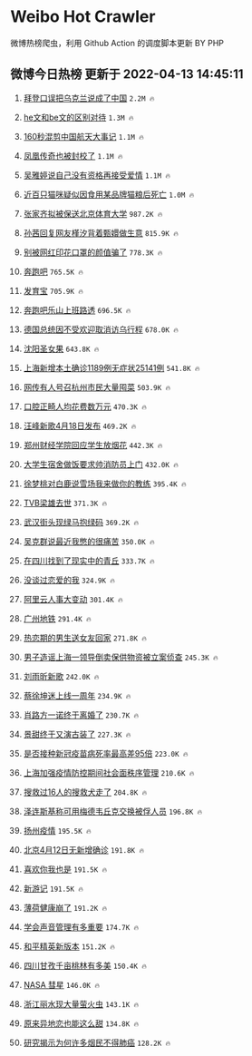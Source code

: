 # Weibo Hot Crawler 



微博热榜爬虫，利用 Github Action 的调度脚本更新 BY PHP 


## 微博今日热榜 更新于 2022-04-13 14:45:11 
1. [拜登口误把乌克兰说成了中国](https://s.weibo.com/weibo?q=%23%E6%8B%9C%E7%99%BB%E5%8F%A3%E8%AF%AF%E6%8A%8A%E4%B9%8C%E5%85%8B%E5%85%B0%E8%AF%B4%E6%88%90%E4%BA%86%E4%B8%AD%E5%9B%BD%23&Refer=top) `2.2M 🔥` 

1. [he文和be文的区别对待](https://s.weibo.com/weibo?q=%23he%E6%96%87%E5%92%8Cbe%E6%96%87%E7%9A%84%E5%8C%BA%E5%88%AB%E5%AF%B9%E5%BE%85%23&Refer=top) `1.3M 🔥` 

1. [160秒混剪中国航天大事记](https://s.weibo.com/weibo?q=%23160%E7%A7%92%E6%B7%B7%E5%89%AA%E4%B8%AD%E5%9B%BD%E8%88%AA%E5%A4%A9%E5%A4%A7%E4%BA%8B%E8%AE%B0%23&Refer=top) `1.1M 🔥` 

1. [凤凰传奇也被封校了](https://s.weibo.com/weibo?q=%23%E5%87%A4%E5%87%B0%E4%BC%A0%E5%A5%87%E4%B9%9F%E8%A2%AB%E5%B0%81%E6%A0%A1%E4%BA%86%23&Refer=top) `1.1M 🔥` 

1. [吴雅婷说自己没有资格再接受爱情](https://s.weibo.com/weibo?q=%23%E5%90%B4%E9%9B%85%E5%A9%B7%E8%AF%B4%E8%87%AA%E5%B7%B1%E6%B2%A1%E6%9C%89%E8%B5%84%E6%A0%BC%E5%86%8D%E6%8E%A5%E5%8F%97%E7%88%B1%E6%83%85%23&Refer=top) `1.1M 🔥` 

1. [近百只猫咪疑似因食用某品牌猫粮后死亡](https://s.weibo.com/weibo?q=%23%E8%BF%91%E7%99%BE%E5%8F%AA%E7%8C%AB%E5%92%AA%E7%96%91%E4%BC%BC%E5%9B%A0%E9%A3%9F%E7%94%A8%E6%9F%90%E5%93%81%E7%89%8C%E7%8C%AB%E7%B2%AE%E5%90%8E%E6%AD%BB%E4%BA%A1%23&Refer=top) `1.0M 🔥` 

1. [张家齐拟被保送北京体育大学](https://s.weibo.com/weibo?q=%23%E5%BC%A0%E5%AE%B6%E9%BD%90%E6%8B%9F%E8%A2%AB%E4%BF%9D%E9%80%81%E5%8C%97%E4%BA%AC%E4%BD%93%E8%82%B2%E5%A4%A7%E5%AD%A6%23&Refer=top) `987.2K 🔥` 

1. [孙茜回复网友槿汐背着甄嬛做生意](https://s.weibo.com/weibo?q=%23%E5%AD%99%E8%8C%9C%E5%9B%9E%E5%A4%8D%E7%BD%91%E5%8F%8B%E6%A7%BF%E6%B1%90%E8%83%8C%E7%9D%80%E7%94%84%E5%AC%9B%E5%81%9A%E7%94%9F%E6%84%8F%23&Refer=top) `815.9K 🔥` 

1. [别被网红印花口罩的颜值骗了](https://s.weibo.com/weibo?q=%23%E5%88%AB%E8%A2%AB%E7%BD%91%E7%BA%A2%E5%8D%B0%E8%8A%B1%E5%8F%A3%E7%BD%A9%E7%9A%84%E9%A2%9C%E5%80%BC%E9%AA%97%E4%BA%86%23&Refer=top) `778.3K 🔥` 

1. [奔跑吧](https://s.weibo.com/weibo?q=%E5%A5%94%E8%B7%91%E5%90%A7&Refer=top) `765.5K 🔥` 

1. [发育宝](https://s.weibo.com/weibo?q=%E5%8F%91%E8%82%B2%E5%AE%9D&Refer=top) `705.9K 🔥` 

1. [奔跑吧乐山上班路透](https://s.weibo.com/weibo?q=%23%E5%A5%94%E8%B7%91%E5%90%A7%E4%B9%90%E5%B1%B1%E4%B8%8A%E7%8F%AD%E8%B7%AF%E9%80%8F%23&Refer=top) `696.5K 🔥` 

1. [德国总统因不受欢迎取消访乌行程](https://s.weibo.com/weibo?q=%23%E5%BE%B7%E5%9B%BD%E6%80%BB%E7%BB%9F%E5%9B%A0%E4%B8%8D%E5%8F%97%E6%AC%A2%E8%BF%8E%E5%8F%96%E6%B6%88%E8%AE%BF%E4%B9%8C%E8%A1%8C%E7%A8%8B%23&Refer=top) `678.0K 🔥` 

1. [沈阳圣女果](https://s.weibo.com/weibo?q=%23%E6%B2%88%E9%98%B3%E5%9C%A3%E5%A5%B3%E6%9E%9C%23&Refer=top) `643.8K 🔥` 

1. [上海新增本土确诊1189例无症状25141例](https://s.weibo.com/weibo?q=%23%E4%B8%8A%E6%B5%B7%E6%96%B0%E5%A2%9E%E6%9C%AC%E5%9C%9F%E7%A1%AE%E8%AF%8A1189%E4%BE%8B%E6%97%A0%E7%97%87%E7%8A%B625141%E4%BE%8B%23&Refer=top) `541.8K 🔥` 

1. [网传有人号召杭州市民大量囤菜](https://s.weibo.com/weibo?q=%23%E7%BD%91%E4%BC%A0%E6%9C%89%E4%BA%BA%E5%8F%B7%E5%8F%AC%E6%9D%AD%E5%B7%9E%E5%B8%82%E6%B0%91%E5%A4%A7%E9%87%8F%E5%9B%A4%E8%8F%9C%23&Refer=top) `503.9K 🔥` 

1. [口腔正畸人均花费数万元](https://s.weibo.com/weibo?q=%23%E5%8F%A3%E8%85%94%E6%AD%A3%E7%95%B8%E4%BA%BA%E5%9D%87%E8%8A%B1%E8%B4%B9%E6%95%B0%E4%B8%87%E5%85%83%23&Refer=top) `470.3K 🔥` 

1. [汪峰新歌4月18日发布](https://s.weibo.com/weibo?q=%23%E6%B1%AA%E5%B3%B0%E6%96%B0%E6%AD%8C4%E6%9C%8818%E6%97%A5%E5%8F%91%E5%B8%83%23&Refer=top) `469.2K 🔥` 

1. [郑州财经学院回应学生放烟花](https://s.weibo.com/weibo?q=%23%E9%83%91%E5%B7%9E%E8%B4%A2%E7%BB%8F%E5%AD%A6%E9%99%A2%E5%9B%9E%E5%BA%94%E5%AD%A6%E7%94%9F%E6%94%BE%E7%83%9F%E8%8A%B1%23&Refer=top) `442.3K 🔥` 

1. [大学生宿舍做饭要求帅消防员上门](https://s.weibo.com/weibo?q=%23%E5%A4%A7%E5%AD%A6%E7%94%9F%E5%AE%BF%E8%88%8D%E5%81%9A%E9%A5%AD%E8%A6%81%E6%B1%82%E5%B8%85%E6%B6%88%E9%98%B2%E5%91%98%E4%B8%8A%E9%97%A8%23&Refer=top) `432.0K 🔥` 

1. [徐梦桃对白鹿说雪场我来做你的教练](https://s.weibo.com/weibo?q=%23%E5%BE%90%E6%A2%A6%E6%A1%83%E5%AF%B9%E7%99%BD%E9%B9%BF%E8%AF%B4%E9%9B%AA%E5%9C%BA%E6%88%91%E6%9D%A5%E5%81%9A%E4%BD%A0%E7%9A%84%E6%95%99%E7%BB%83%23&Refer=top) `395.4K 🔥` 

1. [TVB梁雄去世](https://s.weibo.com/weibo?q=%23TVB%E6%A2%81%E9%9B%84%E5%8E%BB%E4%B8%96%23&Refer=top) `371.3K 🔥` 

1. [武汉街头现绿马抱绿码](https://s.weibo.com/weibo?q=%23%E6%AD%A6%E6%B1%89%E8%A1%97%E5%A4%B4%E7%8E%B0%E7%BB%BF%E9%A9%AC%E6%8A%B1%E7%BB%BF%E7%A0%81%23&Refer=top) `369.2K 🔥` 

1. [吴克群说最近我憋的很痛苦](https://s.weibo.com/weibo?q=%23%E5%90%B4%E5%85%8B%E7%BE%A4%E8%AF%B4%E6%9C%80%E8%BF%91%E6%88%91%E6%86%8B%E7%9A%84%E5%BE%88%E7%97%9B%E8%8B%A6%23&Refer=top) `350.0K 🔥` 

1. [在四川找到了现实中的青丘](https://s.weibo.com/weibo?q=%23%E5%9C%A8%E5%9B%9B%E5%B7%9D%E6%89%BE%E5%88%B0%E4%BA%86%E7%8E%B0%E5%AE%9E%E4%B8%AD%E7%9A%84%E9%9D%92%E4%B8%98%23&Refer=top) `333.7K 🔥` 

1. [没谈过恋爱的我](https://s.weibo.com/weibo?q=%23%E6%B2%A1%E8%B0%88%E8%BF%87%E6%81%8B%E7%88%B1%E7%9A%84%E6%88%91%23&Refer=top) `324.9K 🔥` 

1. [阿里云人事大变动](https://s.weibo.com/weibo?q=%23%E9%98%BF%E9%87%8C%E4%BA%91%E4%BA%BA%E4%BA%8B%E5%A4%A7%E5%8F%98%E5%8A%A8%23&Refer=top) `301.4K 🔥` 

1. [广州地铁](https://s.weibo.com/weibo?q=%E5%B9%BF%E5%B7%9E%E5%9C%B0%E9%93%81&Refer=top) `291.4K 🔥` 

1. [热恋期的男生送女友回家](https://s.weibo.com/weibo?q=%23%E7%83%AD%E6%81%8B%E6%9C%9F%E7%9A%84%E7%94%B7%E7%94%9F%E9%80%81%E5%A5%B3%E5%8F%8B%E5%9B%9E%E5%AE%B6%23&Refer=top) `271.8K 🔥` 

1. [男子造谣上海一领导倒卖保供物资被立案侦查](https://s.weibo.com/weibo?q=%23%E7%94%B7%E5%AD%90%E9%80%A0%E8%B0%A3%E4%B8%8A%E6%B5%B7%E4%B8%80%E9%A2%86%E5%AF%BC%E5%80%92%E5%8D%96%E4%BF%9D%E4%BE%9B%E7%89%A9%E8%B5%84%E8%A2%AB%E7%AB%8B%E6%A1%88%E4%BE%A6%E6%9F%A5%23&Refer=top) `245.3K 🔥` 

1. [刘雨昕新歌](https://s.weibo.com/weibo?q=%23%E5%88%98%E9%9B%A8%E6%98%95%E6%96%B0%E6%AD%8C%23&Refer=top) `242.0K 🔥` 

1. [蔡徐坤迷上线一周年](https://s.weibo.com/weibo?q=%23%E8%94%A1%E5%BE%90%E5%9D%A4%E8%BF%B7%E4%B8%8A%E7%BA%BF%E4%B8%80%E5%91%A8%E5%B9%B4%23&Refer=top) `234.9K 🔥` 

1. [肖路方一诺终于离婚了](https://s.weibo.com/weibo?q=%23%E8%82%96%E8%B7%AF%E6%96%B9%E4%B8%80%E8%AF%BA%E7%BB%88%E4%BA%8E%E7%A6%BB%E5%A9%9A%E4%BA%86%23&Refer=top) `230.7K 🔥` 

1. [景甜终于又演古装了](https://s.weibo.com/weibo?q=%23%E6%99%AF%E7%94%9C%E7%BB%88%E4%BA%8E%E5%8F%88%E6%BC%94%E5%8F%A4%E8%A3%85%E4%BA%86%23&Refer=top) `227.3K 🔥` 

1. [是否接种新冠疫苗病死率最高差95倍](https://s.weibo.com/weibo?q=%23%E6%98%AF%E5%90%A6%E6%8E%A5%E7%A7%8D%E6%96%B0%E5%86%A0%E7%96%AB%E8%8B%97%E7%97%85%E6%AD%BB%E7%8E%87%E6%9C%80%E9%AB%98%E5%B7%AE95%E5%80%8D%23&Refer=top) `223.0K 🔥` 

1. [上海加强疫情防控期间社会面秩序管理](https://s.weibo.com/weibo?q=%23%E4%B8%8A%E6%B5%B7%E5%8A%A0%E5%BC%BA%E7%96%AB%E6%83%85%E9%98%B2%E6%8E%A7%E6%9C%9F%E9%97%B4%E7%A4%BE%E4%BC%9A%E9%9D%A2%E7%A7%A9%E5%BA%8F%E7%AE%A1%E7%90%86%23&Refer=top) `210.6K 🔥` 

1. [搜救过16人的搜救犬走了](https://s.weibo.com/weibo?q=%23%E6%90%9C%E6%95%91%E8%BF%8716%E4%BA%BA%E7%9A%84%E6%90%9C%E6%95%91%E7%8A%AC%E8%B5%B0%E4%BA%86%23&Refer=top) `204.8K 🔥` 

1. [泽连斯基称可用梅德韦丘克交换被俘人员](https://s.weibo.com/weibo?q=%23%E6%B3%BD%E8%BF%9E%E6%96%AF%E5%9F%BA%E7%A7%B0%E5%8F%AF%E7%94%A8%E6%A2%85%E5%BE%B7%E9%9F%A6%E4%B8%98%E5%85%8B%E4%BA%A4%E6%8D%A2%E8%A2%AB%E4%BF%98%E4%BA%BA%E5%91%98%23&Refer=top) `196.8K 🔥` 

1. [扬州疫情](https://s.weibo.com/weibo?q=%E6%89%AC%E5%B7%9E%E7%96%AB%E6%83%85&Refer=top) `195.5K 🔥` 

1. [北京4月12日无新增确诊](https://s.weibo.com/weibo?q=%23%E5%8C%97%E4%BA%AC4%E6%9C%8812%E6%97%A5%E6%97%A0%E6%96%B0%E5%A2%9E%E7%A1%AE%E8%AF%8A%23&Refer=top) `191.8K 🔥` 

1. [喜欢你我也是](https://s.weibo.com/weibo?q=%E5%96%9C%E6%AC%A2%E4%BD%A0%E6%88%91%E4%B9%9F%E6%98%AF&Refer=top) `191.5K 🔥` 

1. [新游记](https://s.weibo.com/weibo?q=%E6%96%B0%E6%B8%B8%E8%AE%B0&Refer=top) `191.5K 🔥` 

1. [薄荷健康崩了](https://s.weibo.com/weibo?q=%E8%96%84%E8%8D%B7%E5%81%A5%E5%BA%B7%E5%B4%A9%E4%BA%86&Refer=top) `191.2K 🔥` 

1. [学会声音管理有多重要](https://s.weibo.com/weibo?q=%23%E5%AD%A6%E4%BC%9A%E5%A3%B0%E9%9F%B3%E7%AE%A1%E7%90%86%E6%9C%89%E5%A4%9A%E9%87%8D%E8%A6%81%23&Refer=top) `174.7K 🔥` 

1. [和平精英新版本](https://s.weibo.com/weibo?q=%23%E5%92%8C%E5%B9%B3%E7%B2%BE%E8%8B%B1%E6%96%B0%E7%89%88%E6%9C%AC%23&Refer=top) `151.2K 🔥` 

1. [四川甘孜千亩桃林有多美](https://s.weibo.com/weibo?q=%23%E5%9B%9B%E5%B7%9D%E7%94%98%E5%AD%9C%E5%8D%83%E4%BA%A9%E6%A1%83%E6%9E%97%E6%9C%89%E5%A4%9A%E7%BE%8E%23&Refer=top) `150.4K 🔥` 

1. [NASA 彗星](https://s.weibo.com/weibo?q=NASA%20%E5%BD%97%E6%98%9F&Refer=top) `146.0K 🔥` 

1. [浙江丽水现大量萤火虫](https://s.weibo.com/weibo?q=%23%E6%B5%99%E6%B1%9F%E4%B8%BD%E6%B0%B4%E7%8E%B0%E5%A4%A7%E9%87%8F%E8%90%A4%E7%81%AB%E8%99%AB%23&Refer=top) `143.1K 🔥` 

1. [原来异地恋也能这么甜](https://s.weibo.com/weibo?q=%23%E5%8E%9F%E6%9D%A5%E5%BC%82%E5%9C%B0%E6%81%8B%E4%B9%9F%E8%83%BD%E8%BF%99%E4%B9%88%E7%94%9C%23&Refer=top) `134.8K 🔥` 

1. [研究揭示为何许多烟民不得肺癌](https://s.weibo.com/weibo?q=%23%E7%A0%94%E7%A9%B6%E6%8F%AD%E7%A4%BA%E4%B8%BA%E4%BD%95%E8%AE%B8%E5%A4%9A%E7%83%9F%E6%B0%91%E4%B8%8D%E5%BE%97%E8%82%BA%E7%99%8C%23&Refer=top) `128.2K 🔥` 

